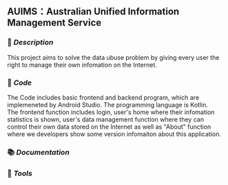## AUIMS：Australian Unified Information Management Service

### :memo: *Description*
This project aims to solve the data ubuse problem by giving every user the right to manage their own infomation on the Internet.

### :hammer: *Code*  
The Code includes basic frontend and backend program, which are implemeneted by Android Studio. The programming language is Kotlin.  
The frontend function includes login, user's home where their infomation statistics is shown, user's data management function where they can control their own data stored on the Internet as well as "About" function where we developers show some version infomaiton about this application.

### :books: *Documentation*



### :wrench: *Tools*
